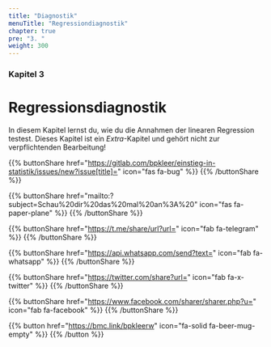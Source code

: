 ```yaml
---
title: "Diagnostik"
menuTitle: "Regressiondiagnostik"
chapter: true
pre: "3. "
weight: 300
---
```

### Kapitel 3 

# Regressionsdiagnostik

In diesem Kapitel lernst du, wie du die Annahmen der linearen Regression testest. Dieses Kapitel ist ein *Extra*-Kapitel und gehört nicht zur verpflichtenden Bearbeitung!

{{% buttonShare href="https://gitlab.com/bpkleer/einstieg-in-statistik/issues/new?issue[title]=" icon="fas fa-bug" %}} {{% /buttonShare %}} 

{{% buttonShare href="mailto:?subject=Schau%20dir%20das%20mal%20an%3A%20" icon="fas fa-paper-plane" %}} {{% /buttonShare %}}

{{% buttonShare href="https://t.me/share/url?url=" icon="fab fa-telegram" %}} {{% /buttonShare %}}

{{% buttonShare href="https://api.whatsapp.com/send?text=" icon="fab fa-whatsapp" %}} {{% /buttonShare %}}

{{% buttonShare href="https://twitter.com/share?url=" icon="fab fa-x-twitter" %}} {{% /buttonShare %}}

{{% buttonShare href="https://www.facebook.com/sharer/sharer.php?u=" icon="fab fa-facebook" %}} {{% /buttonShare %}}

{{% button href="https://bmc.link/bpkleerw" icon="fa-solid fa-beer-mug-empty" %}} {{% /button %}}
